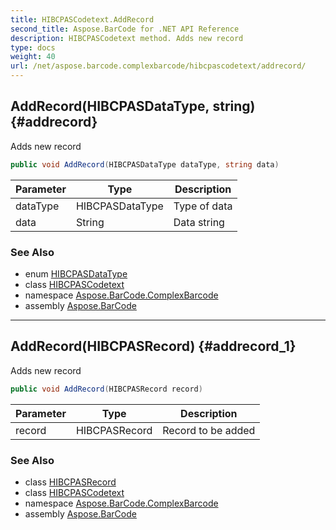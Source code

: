 ```yaml
---
title: HIBCPASCodetext.AddRecord
second_title: Aspose.BarCode for .NET API Reference
description: HIBCPASCodetext method. Adds new record
type: docs
weight: 40
url: /net/aspose.barcode.complexbarcode/hibcpascodetext/addrecord/
---
```

## AddRecord(HIBCPASDataType, string) {#addrecord}

Adds new record

```csharp
public void AddRecord(HIBCPASDataType dataType, string data)
```

| Parameter | Type | Description |
| --- | --- | --- |
| dataType | HIBCPASDataType | Type of data |
| data | String | Data string |

### See Also

* enum [HIBCPASDataType](../../hibcpasdatatype/)
* class [HIBCPASCodetext](../)
* namespace [Aspose.BarCode.ComplexBarcode](../../hibcpascodetext/)
* assembly [Aspose.BarCode](../../../)

---

## AddRecord(HIBCPASRecord) {#addrecord_1}

Adds new record

```csharp
public void AddRecord(HIBCPASRecord record)
```

| Parameter | Type | Description |
| --- | --- | --- |
| record | HIBCPASRecord | Record to be added |

### See Also

* class [HIBCPASRecord](../../hibcpasrecord/)
* class [HIBCPASCodetext](../)
* namespace [Aspose.BarCode.ComplexBarcode](../../hibcpascodetext/)
* assembly [Aspose.BarCode](../../../)


